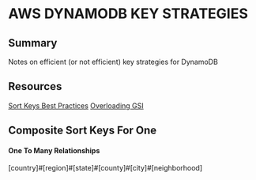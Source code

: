 # AWS DYNAMODB KEY STRATEGIES

## Summary

Notes on efficient (or not efficient) key strategies for DynamoDB

## Resources

[Sort Keys Best Practices](https://docs.aws.amazon.com/amazondynamodb/latest/developerguide/bp-sort-keys.html)
[Overloading GSI](https://docs.aws.amazon.com/amazondynamodb/latest/developerguide/bp-gsi-overloading.html)

## Composite Sort Keys For One

#### One To Many Relationships

[country]#[region]#[state]#[county]#[city]#[neighborhood]
